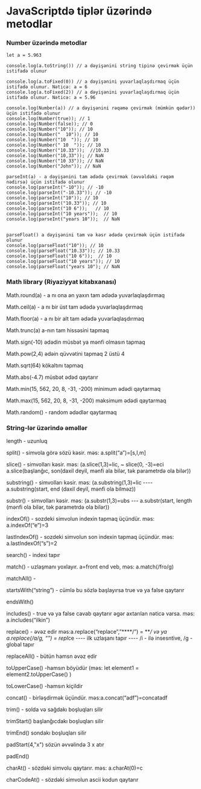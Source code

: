 # JavaScriptdə tiplər üzərində metodlar

### Number üzərində metodlar
```
let a = 5.963

console.log(a.toString()) // a dəyişənini string tipinə çevirmək üçün istifadə olunur

console.log(a.toFixed(0)) // a dəyişənini yuvarlaqlaşdırmaq üçün istifadə olunur. Nəticə: a = 6
console.log(a.toFixed(2)) // a dəyişənini yuvarlaqlaşdırmaq üçün istifadə olunur. Nəticə: a = 5.96

console.log(Number(a)) // a dəyişənini rəqəmə çevirmək (mümkün qədər)) üçün istifadə olunur
console.log(Number(true)); // 1
console.log(Number(false)); // 0
console.log(Number("10")); // 10
console.log(Number("  10")); // 10 
console.log(Number("10  ")); // 10
console.log(Number(" 10  ")); // 10
console.log(Number("10.33"));  //10.33
console.log(Number("10,33")); // NaN
console.log(Number("10 33")); // NaN
console.log(Number("John")); // NaN

parseInt(a) - a dəyişənini tam ədədə çevirmək (əvvəldəki rəqəm nədirsə) üçün istifadə olunur
console.log(parseInt("-10")); // -10
console.log(parseInt("-10.33")); // -10
console.log(parseInt("10")); // 10
console.log(parseInt("10.33")); // 10
console.log(parseInt("10 6"));   // 10
console.log(parseInt("10 years"));  // 10
console.log(parseInt("years 10"));  // NaN


parseFloat() a dəyişənini tam və kəsr ədədə çevirmək üçün istifadə olunur
console.log(parseFloat("10")); // 10
console.log(parseFloat("10.33")); // 10.33 
console.log(parseFloat("10 6"));  // 10
console.log(parseFloat("10 years")); // 10
console.log(parseFloat("years 10"); // NaN
```

### Math library (Riyaziyyat kitabxanası)
Math.round(a) - a nı ona ən yaxın tam ədədə yuvarlaqlaşdırmaq

Math.ceil(a) - a nı bir üst tam ədədə yuvarlaqlaşdırmaq

Math.floor(a) - a nı bir alt tam ədədə yuvarlaqlaşdırmaq

Math.trunc(a) a-nın tam hissəsini tapmaq

Math.sign(-10) ədədin müsbət ya mənfi olmasın tapmaq

Math.pow(2,4) ədəin qüvvətini tapmaq 2 üstü 4

Math.sqrt(64) kökaltını tapmaq

Math.abs(-4.7) müsbət ədəd qaytarır

Math.min(15, 562, 20, 8, -31, -200) minimum ədədi qaytarmaq

Math.max(15, 562, 20, 8, -31, -200) maksimum ədədi qaytarmaq

Math.random() - random ədədlər qaytarmaq

### String-lər üzərində əməllər
length - uzunluq

split() - simvola görə sözü kəsir. məs: a.split(“a”)=[s,l,m]

slice() - simvolları kəsir. məs: (a.slice(1,3)=lic, ~ slice(0, -3)=eci a.slice(başlanğıc, son(daxil deyil, mənfi ala bilər, tək parametrdə ola bilər))

substring() - simvolları kəsir. məs: (a.substring(1,3)=lic ---- a.substring(start, end (daxil deyil, mənfi ola bilməz))

substr() - simvolları kəsir. məs: (a.substr(1,3)=ubs --- a.substr(start, length (mənfi ola bilər, tək parametrdə ola bilər))

indexOf() - sozdeki simvolun indexin tapmaq üçündür. məs: a.indexOf(“e”)=3

lastIndexOf()  - sozdeki simvolun son indexin tapmaq üçündür. məs: a.lastIndexOf(“s”)=2

search() - indexi tapır

match() - uzlaşmanı yoxlayır. a=front end veb, məs: a.match(/fro/g)

matchAll() - 

startsWith(“string”) - cümlə bu sözlə başlayırsa true və ya false qaytarır

endsWith()

includes() - true və ya false cavab qaytarır əgər axtarılan nəticə varsa. məs: a.includes(“ilkin”)

replace() - əvəz edir məs:a.replace(“replace”,”****/”) = ****/ və ya a.replace(/a/g, “*”) = repl*ce ---- ilk uzlaşanı tapır ---- /i - ilə insesntive, /g - global tapır

replaceAll() - bütün hamsn əvəz edir

toUpperCase() -hamsın  böyüdür (məs: let element1 = element2.toUpperCase() )

toLowerCase() -hamsın kiçildir

concat() - birləşdirmək üçündür. məs:a.concat(“adf”)=concatadf

trim() - solda və sağdakı boşluqları silir

trimStart() başlanğıcdakı boşluqları silir

trimEnd() sondakı boşluqları silir

padStart(4,"x")  sözün əvvəlində 3 x atır

padEnd()

charAt() - sözdəki simvolu qaytarır. məs: a.charAt(0)=c

charCodeAt() - sözdəki simvolun ascii kodun qaytarır

